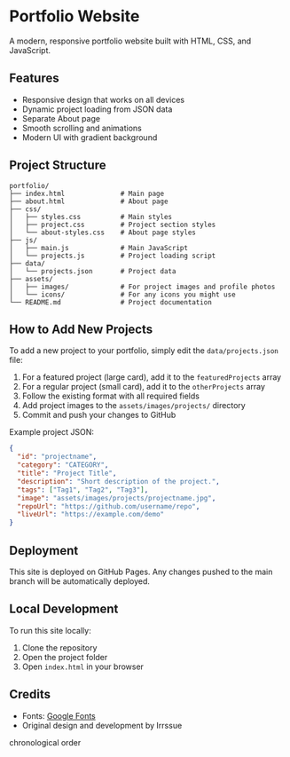 # Portfolio Website

A modern, responsive portfolio website built with HTML, CSS, and JavaScript.

## Features

- Responsive design that works on all devices
- Dynamic project loading from JSON data
- Separate About page
- Smooth scrolling and animations
- Modern UI with gradient background

## Project Structure

```
portfolio/
├── index.html              # Main page
├── about.html              # About page
├── css/
│   ├── styles.css          # Main styles
│   ├── project.css         # Project section styles
│   └── about-styles.css    # About page styles
├── js/
│   ├── main.js             # Main JavaScript
│   └── projects.js         # Project loading script
├── data/
│   └── projects.json       # Project data
├── assets/
│   ├── images/             # For project images and profile photos
│   └── icons/              # For any icons you might use
└── README.md               # Project documentation
```

## How to Add New Projects

To add a new project to your portfolio, simply edit the `data/projects.json` file:

1. For a featured project (large card), add it to the `featuredProjects` array
2. For a regular project (small card), add it to the `otherProjects` array
3. Follow the existing format with all required fields
4. Add project images to the `assets/images/projects/` directory
5. Commit and push your changes to GitHub

Example project JSON:
```json
{
  "id": "projectname",
  "category": "CATEGORY",
  "title": "Project Title",
  "description": "Short description of the project.",
  "tags": ["Tag1", "Tag2", "Tag3"],
  "image": "assets/images/projects/projectname.jpg",
  "repoUrl": "https://github.com/username/repo",
  "liveUrl": "https://example.com/demo"
}
```

## Deployment

This site is deployed on GitHub Pages. Any changes pushed to the main branch will be automatically deployed.

## Local Development

To run this site locally:

1. Clone the repository
2. Open the project folder
3. Open `index.html` in your browser

## Credits

- Fonts: [Google Fonts](https://fonts.google.com/)
- Original design and development by Irrssue



chronological order